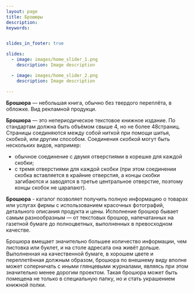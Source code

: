 ```yaml
---
layout: page
title: Брошюры
description:
keywords:


slides_in_footer: true

slides:
  - image: images/home_slider_1.png
    description: Image description

  - image: images/home_slider_2.png
    description: Image description

---
```


**Брошюра** — небольшая книга, обычно без твердого переплёта, в обложке. Вид рекламной 
продукци.

**Брошюра** — это непериодическое текстовое книжное издание. По стандартам должна быть объёмом свыше 4, но не более 48страниц. Страницы соединяются между собой ниткой при помощи шитья, скобкой, или другим способом. Соединения скобкой могут быть нескольких видов, например: 

- обычное соединение с двумя отверстиями в корешке для каждой скобки; 
- с тремя отверстиями для каждой скобки (при этом соединении скобка вставляется в крайние отверстия, а концы скобки загибаются и заводятся в третье центральное отверстие, поэтому концы скобок не царапают).

**Брошюра** - каталог позволяет получить полную информацию о товарах или услугах фирмы с использованием красочных фотографий, детального описания продукта и цены. Исполнение брошюр бывает самым разнообразным — от текстовых брошюр, напечатанных на газетной бумаге до полноцветных, выполненных в превосходном качестве.

Брошюра вмещает значительно большее количество информации, чем листовка или буклет, и на столе адресата она живёт дольше. Выполненная на качественной бумаге, в хорошем цвете и переплетённая должным образом, брошюра по внешнему виду вполне может соперничать с иными глянцевыми журналами, являясь при этом значительно менее дорогим проектом. Такая брошюра может быть помещена не только в специальную папку, но и стать украшением книжной полки.
